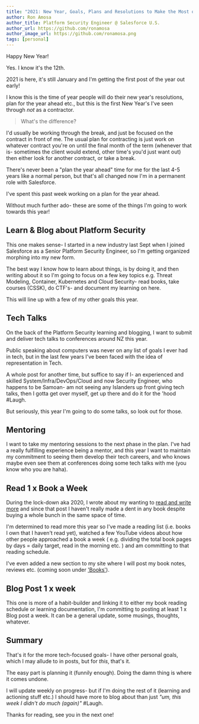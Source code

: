 ```yaml
---
title: "2021: New Year, Goals, Plans and Resolutions to Make the Most of the New Pandemic World Order."
author: Ron Amosa
author_title: Platform Security Engineer @ Salesforce U.S.
author_url: https://github.com/ronamosa
author_image_url: https://github.com/ronamosa.png
tags: [personal]
---
```


Happy New Year!

Yes. I know it's the 12th.

2021 is here, it's still January and I'm getting the first post of the year out early!

I know this is the time of year people will do their new year's resolutions, plan for the year ahead etc., but this is the first New Year's I've seen through _not_ as a contractor.

> What's the difference?

I'd usually be working through the break, and just be focused on the contract in front of me. The usual plan for contracting is just work on whatever contract you're on until the final month of the term (whenever that is- sometimes the client would extend, other time's you'd just want out) then either look for another contract, or take a break.

<!--truncate-->

There's never been a "plan the year ahead" time for me for the last 4-5 years like a normal person, but that's all changed now I'm in a permanent role with Salesforce.

I've spent this past week working on a plan for the year ahead.

Without much further ado- these are some of the things I'm going to work towards this year!

## Learn & Blog about Platform Security

This one makes sense- I started in a new industry last Sept when I joined Salesforce as a Senior Platform Security Engineer, so I'm getting organized morphing into my new form.

The best way I know how to learn about things, is by doing it, and then writing about it so I'm going to focus on a few key topics e.g. Threat Modeling, Container, Kubernetes and Cloud Security- read books, take courses (CSSK), do CTF's- and document my learning on here.

This will line up with a few of my other goals this year.

## Tech Talks

On the back of the Platform Security learning and blogging, I want to submit and deliver tech talks to conferences around NZ this year.

Public speaking about computers was never on any list of goals I ever had in tech, but in the last few years I've been faced with the idea of representation in Tech.

A whole post for another time, but suffice to say if I- an experienced and skilled System/Infra/DevOps/Cloud and now Security Engineer, who happens to be Samoan- am not seeing any Islanders up front giving tech talks, then I gotta get over myself, get up there and do it for the 'hood #Laugh.

But seriously, this year I'm going to do some talks, so look out for those.

## Mentoring

I want to take my mentoring sessions to the next phase in the plan. I've had a really fulfilling experience being a mentor, and this year I want to maintain my commitment to seeing them develop their tech careers, and who knows maybe even see them at conferences doing some tech talks with me (you know who you are haha).

## Read 1 x Book a Week

During the lock-down aka 2020, I wrote about my wanting to [read and write more](/blog/) and since that post I haven't really made a dent in any book despite buying a whole bunch in the same space of time.

I'm determined to read more this year so I've made a reading list (i.e. books I own that I haven't read yet), watched a few YouTube videos about how other people approached a book a week ( e.g. dividing the total book pages by days = daily target, read in the morning etc. ) and am committing to that reading schedule.

I've even added a new section to my site where I will post my book notes, reviews etc. (coming soon under ['Books'](/docs/books/reading-list)).

## Blog Post 1 x week

This one is more of a habit-builder and linking it to either my book reading schedule or learning documentation, I'm committing to posting at least 1 x Blog post a week. It can be a general update, some musings, thoughts, whatever.

## Summary

That's it for the more tech-focused goals- I have other personal goals, which I may allude to in posts, but for _this_, that's it.

The easy part is planning it (funnily enough). Doing the damn thing is where it comes undone.

I will update weekly on progress- but if I'm doing the rest of it (learning and actioning stuff etc.) I should have more to blog about than just _"um, this week I didn't do much (again)"_ #Laugh.

Thanks for reading, see you in the next one!

